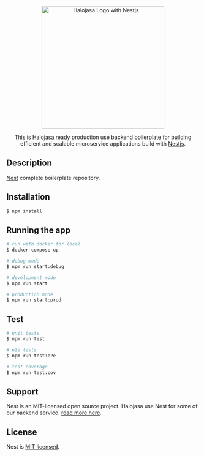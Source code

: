 <p align="center">
  <a href="https://halojasa.com/" target="blank"><img src="https://i.postimg.cc/pLsLhWWn/HJ-Halojasa-nest.png" width="320" alt="Halojasa Logo with Nestjs" /></a>
</p>

  <p align="center">This is <a href="https://halojasa.com" target="blank">Halojasa</a> ready production use backend boilerplate for building efficient and scalable microservice applications build with <a href="https://nestjs.com" target="blank">Nestjs</a>.</p>

## Description

[Nest](https://github.com/nestjs/nest) complete boilerplate repository.

## Installation

```bash
$ npm install
```

## Running the app

```bash
# run with docker for local
$ docker-compose up

# debug mode
$ npm run start:debug

# development mode
$ npm run start

# production mode
$ npm run start:prod
```

## Test

```bash
# unit tests
$ npm run test

# e2e tests
$ npm run test:e2e

# test coverage
$ npm run test:cov
```

## Support

Nest is an MIT-licensed open source project. Halojasa use Nest for some of our backend service. [read more here](https://docs.nestjs.com/support).

## License

Nest is [MIT licensed](LICENSE).
